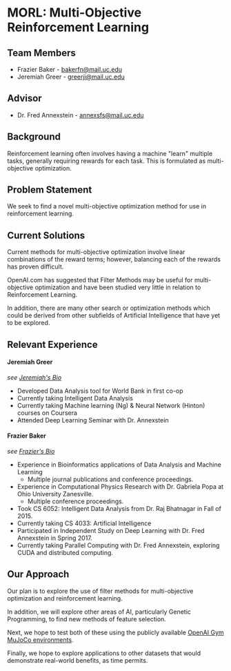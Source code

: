 # MORL: Multi-Objective Reinforcement Learning
## Team Members
 - Frazier Baker - bakerfn@mail.uc.edu
 - Jeremiah Greer - greerji@mail.uc.edu
## Advisor
  - Dr. Fred Annexstein - annexsfs@mail.uc.edu
## Background
Reinforcement learning often involves having a machine "learn" multiple tasks, generally requiring rewards for each task. This is formulated as multi-objective optimization.

## Problem Statement

We seek to find a novel multi-objective optimization method for use in reinforcement learning.

## Current Solutions

Current methods for multi-objective optimization involve linear combinations of the reward terms; however, balancing each of the rewards has proven difficult.

OpenAI.com has suggested that Filter Methods may be useful for multi-objective optimization and have been studied very little in relation to Reinforcement Learning.

In addition, there are many other search or optimization methods which could be derived from other subfields of Artificial Intelligence that have yet to be explored.

## Relevant Experience

#### Jeremiah Greer
*see <a href="https://github.com/DeepwaterDiscord/about-us/blob/master/jeremiah-greer-bio.md">Jeremiah's Bio</a>*
- Developed Data Analysis tool for World Bank in first co-op
- Currently taking Intelligent Data Analysis
- Currently taking Machine learning (Ng) & Neural Network (Hinton) courses on Coursera
- Attended Deep Learning Seminar with Dr. Annexstein

#### Frazier Baker
*see <a href="https://github.com/DeepwaterDiscord/about-us/blob/master/frazierbaker.md">Frazier's Bio</a>*
- Experience in Bioinformatics applications of Data Analysis and Machine Learning
  - Multiple journal publications and conference proceedings.
- Experience in Computational Physics Research with Dr. Gabriela Popa at Ohio University Zanesville.
  - Multiple conference proceedings.
- Took CS 6052: Intelligent Data Analysis from Dr. Raj Bhatnagar in Fall of 2015.
- Currently taking CS 4033: Artificial Intelligence
- Participated in Independent Study on Deep Learning with Dr. Fred Annexstein in Spring 2017.
- Currently taking Parallel Computing with Dr. Fred Annexstein, exploring CUDA and distributed computing.

## Our Approach

Our plan is to explore the use of filter methods for multi-objective optimization and reinforcement learning.

In addition, we will explore other areas of AI, particularly Genetic Programming, to find new methods of feature selection.

Next, we hope to test both of these using the publicly available <a href="https://gym.openai.com/envs#mujoco">OpenAI Gym MuJoCo environments</a>.

Finally, we hope to explore applications to other datasets that would demonstrate real-world benefits, as time permits.
